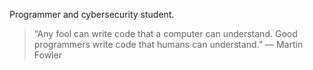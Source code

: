 Programmer and cybersecurity student.

> “Any fool can write code that a computer can understand. Good programmers write code that humans can understand.”
― Martin Fowler
